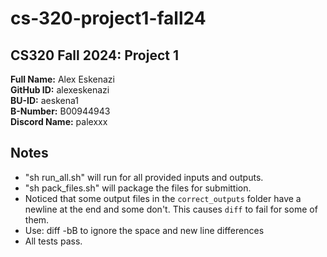# cs-320-project1-fall24

## CS320 Fall 2024: Project 1

**Full Name:** Alex Eskenazi  
**GitHub ID:** alexeskenazi  
**BU-ID:** aeskena1  
**B-Number:** B00944943  
**Discord Name:** palexxx

## Notes

- "sh run_all.sh"  will run for all provided inputs and outputs.
- "sh pack_files.sh" will package the files for submittion.
- Noticed that some output files in the `correct_outputs` folder have a newline at the end and some don't. This causes `diff` to fail for some of them.
- Use: diff -bB to ignore the space and new line differences
- All tests pass.
